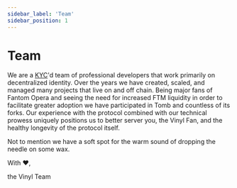 ```yaml
---
sidebar_label: 'Team'
sidebar_position: 1
---
```


# Team

We are a [KYC](https://www.apeoclock.com/launch/vinyl-finance-genesis-pools-launch/)'d team of professional developers that work primarily on decentralized identity. Over the years we have created, scaled, and managed many projects that live on and off chain. Being major fans of Fantom Opera and seeing the need for increased FTM liquidity in order to facilitate greater adoption we have participated in Tomb and countless of its forks. Our experience with the protocol combined with our technical prowess uniquely positions us to better server you, the Vinyl Fan, and the healthy longevity of the protocol itself.&#x20;

Not to mention we have a soft spot for the warm sound of dropping the needle on some wax.&#x20;

With :heart:,&#x20;

the Vinyl Team
